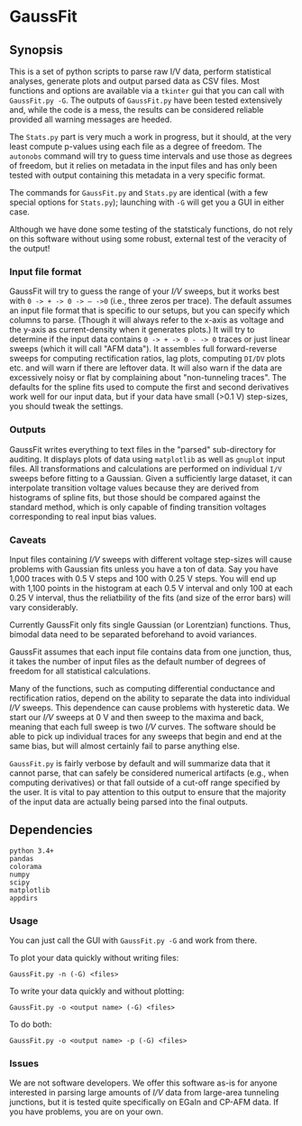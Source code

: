# GaussFit

## Synopsis

This is a set of python scripts to parse raw I/V data, perform statistical analyses, generate plots and output parsed data as CSV files.
Most functions and options are available via a `tkinter` gui that you can call with `GaussFit.py -G`. The outputs of `GaussFit.py` have been tested extensively and, while the code is a mess, the results can be considered reliable provided all warning messages are heeded.

The `Stats.py` part is very much a work in progress, but it should, at the very least compute p-values using each file as a degree of freedom.
The `autonobs` command will try to guess time intervals and use those as degrees of freedom, but it relies on metadata in the input files and has only been tested with output containing this metadata in a very specific format.

The commands for `GaussFit.py` and `Stats.py` are identical (with a few special options for `Stats.py`); launching with `-G` will get you a GUI in either case.

Although we have done some testing of the statsticaly functions, do not rely on this software without using some robust, external test of the veracity of the output!

### Input file format

GaussFit will try to guess the range of your _I/V_ sweeps, but it works best with `0 -> + -> 0 -> – ->0` (i.e., three zeros per trace). The default assumes an input file format that is specific to our setups, but you can specify which columns to parse. (Though it will always refer to the x-axis as voltage and the y-axis as current-density when it generates plots.) It will try to determine if the input data contains `0 -> + -> 0 - -> 0` traces or just linear sweeps (which it will call "AFM data"). It assembles full forward-reverse sweeps for computing rectification ratios, lag plots, computing `DI/DV` plots etc. and will warn if there are leftover data. It will also warn if the data are excessively noisy or flat by complaining about "non-tunneling traces". The defaults for the spline fits used to compute the first and second derivatives work well for our input data, but if your data have small (>0.1 V) step-sizes, you should tweak the settings.

### Outputs

GaussFit writes everything to text files in the "parsed" sub-directory for auditing. It displays plots of data using `matplotlib` as well as `gnuplot` input files. All transformations and calculations are performed on individual `I/V` sweeps before fitting to a Gaussian. Given a sufficiently large dataset, it can interpolate transition voltage values because they are derived from histograms of spline fits, but those should be compared against the standard method, which is only capable of finding transition voltages corresponding to real input bias values.

### Caveats

Input files containing _I/V_ sweeps with different voltage step-sizes will cause problems with Gaussian fits unless you have a ton of data. Say you have 1,000 traces with 0.5 V steps and 100 with 0.25 V steps. You will end up with 1,100 points in the histogram at each 0.5 V
interval and only 100 at each 0.25 V interval, thus the reliatbility of the fits (and size of the error bars) will vary considerably.

Currently GaussFit only fits single Gaussian (or Lorentzian) functions. Thus, bimodal data need to be separated beforehand to avoid variances.

GaussFit assumes that each input file contains data from one junction, thus, it takes the number of input files as the default number of degrees of freedom for all statistical calculations.

Many of the functions, such as computing differential conductance and rectification ratios, depend on the ability to separate the data into individual _I/V_ sweeps. This dependence can cause problems with hysteretic data. We start our _I/V_ sweeps at 0 V and then sweep to the maxima and back, meaning that each full sweep is two _I/V_ curves. The software should be able to pick up individual traces for any sweeps that begin and end at the same bias, but will almost certainly fail to parse anything else.

`GaussFit.py` is fairly verbose by default and will summarize data that it cannot parse, that can safely be considered numerical artifacts (e.g., when computing derivatives) or that fall outside of a cut-off range specified by the user. It is vital to pay attention to this output to ensure that the majority of the input data are actually being parsed into the final outputs.

## Dependencies

```
python 3.4+
pandas
colorama
numpy
scipy
matplotlib
appdirs
```

### Usage

You can just call the GUI with `GaussFit.py -G` and work from there.

To plot your data quickly without writing files:

```
GaussFit.py -n (-G) <files>
```

To write your data quickly and without plotting:

```
GaussFit.py -o <output name> (-G) <files>
```

To do both:

```
GaussFit.py -o <output name> -p (-G) <files>
```

### Issues

We are not software developers. We offer this software as-is for anyone interested in parsing large amounts of _I/V_ data from large-area tunneling junctions, but it is tested quite specifically on EGaIn and CP-AFM data. If you have problems, you are on your own.
